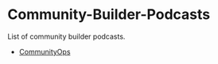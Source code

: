 # Community-Builder-Podcasts

List of community builder podcasts.

- [CommunityOps](https://open.spotify.com/show/2beTkGLf1twuJAasdlUBkL)
